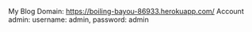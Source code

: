 My Blog
Domain: https://boiling-bayou-86933.herokuapp.com/
Account admin: username: admin, password: admin

